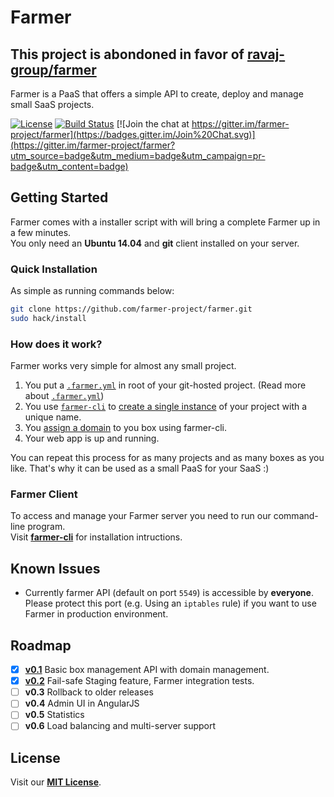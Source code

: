 # Farmer
## This project is abondoned in favor of [ravaj-group/farmer](https://github.com/ravaj-group/farmer)
Farmer is a PaaS that offers a simple API to create, deploy and manage small SaaS projects.   

[![License](https://img.shields.io/badge/license-MIT-blue.svg)](https://github.com/farmer-project/farmer)
[![Build Status](http://ci.ravaj.ir/buildStatus/icon?job=farmer-integration-tests&style=plastic)](http://ci.ravaj.ir/job/farmer-integration-tests)
[![Join the chat at https://gitter.im/farmer-project/farmer](https://badges.gitter.im/Join%20Chat.svg)](https://gitter.im/farmer-project/farmer?utm_source=badge&utm_medium=badge&utm_campaign=pr-badge&utm_content=badge)

## Getting Started
Farmer comes with a installer script with will bring a complete Farmer up in a few minutes.  
You only need an **Ubuntu 14.04** and **git** client installed on your server.

### Quick Installation
As simple as running commands below:
```sh
git clone https://github.com/farmer-project/farmer.git
sudo hack/install
```

### How does it work?
Farmer works very simple for almost any small project.

1. You put a [`.farmer.yml`](docs/farmer.yml.md) in root of your git-hosted project. (Read more about [`.farmer.yml`](docs/farmer.yml.md))
2. You use [`farmer-cli`](https://github.com/farmer-project/farmer-cli) to [create a single instance](https://github.com/farmer-project/farmer-cli#create-a-box) of your project with a unique name.
3. You [assign a domain](https://github.com/farmer-project/farmer-cli#assign-a-domain-to-a-box) to you box using farmer-cli.
4. Your web app is up and running.

You can repeat this process for as many projects and as many boxes as you like. That's why it can be used as a small PaaS for your SaaS :)

### Farmer Client
To access and manage your Farmer server you need to run our command-line program.  
Visit [**farmer-cli**](https://github.com/farmer-project/farmer-cli) for installation intructions.

## Known Issues
* Currently farmer API (default on port `5549`) is accessible by **everyone**. Please protect this port (e.g. Using an `iptables` rule) if you want to use Farmer in production environment.

## Roadmap

- [X] [**v0.1**](https://github.com/farmer-project/farmer/issues/16) Basic box management API with domain management.
- [X] [**v0.2**](https://github.com/farmer-project/farmer/issues/17) Fail-safe Staging feature, Farmer integration tests.
- [ ] **v0.3** Rollback to older releases
- [ ] **v0.4** Admin UI in AngularJS
- [ ] **v0.5** Statistics
- [ ] **v0.6** Load balancing and multi-server support

## License
Visit our **[MIT License](LICENSE)**.
